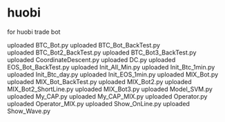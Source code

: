 # huobi
for huobi trade bot

uploaded BTC_Bot.py
uploaded BTC_Bot_BackTest.py	
uploaded BTC_Bot2_BackTest.py
uploaded BTC_Bot3_BackTest.py
uploaded CoordinateDescent.py
uploaded DC.py
uploaded EOS_Bot_BackTest.py
uploaded Init_All_Min.py
uploaded Init_Btc_1min.py
uploaded Init_Btc_day.py
uploaded Init_EOS_1min.py
uploaded MIX_Bot.py
uploaded MIX_Bot_BackTest.py
uploaded MIX_Bot2.py
uploaded MIX_Bot2_ShortLine.py
uploaded MIX_Bot3.py
uploaded Model_SVM.py
uploaded My_CAP.py
uploaded My_CAP_MIX.py
uploaded Operator.py
uploaded Operator_MIX.py
uploaded Show_OnLine.py
uploaded Show_Wave.py
